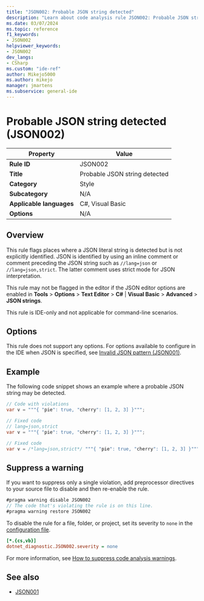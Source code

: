```yaml
---
title: "JSON002: Probable JSON string detected"
description: "Learn about code analysis rule JSON002: Probable JSON string detected"
ms.date: 03/07/2024
ms.topic: reference
f1_keywords:
- JSON002
helpviewer_keywords:
- JSON002
dev_langs:
- CSharp
ms.custom: "ide-ref"
author: Mikejo5000
ms.author: mikejo
manager: jmartens
ms.subservice: general-ide
---
```

# Probable JSON string detected (JSON002)

| Property                 | Value                                         |
|--------------------------|-----------------------------------------------|
| **Rule ID**              | JSON002                                       |
| **Title**                | Probable JSON string detected                 |
| **Category**             | Style                                         |
| **Subcategory**          | N/A                                           |
| **Applicable languages** | C#, Visual Basic                              |
| **Options**              | N/A                                           |

## Overview

This rule flags places where a JSON literal string is detected but is not explicitly identified. JSON is identified by using an inline comment or comment preceding the JSON string such as `//lang=json` or `//lang=json,strict`. The latter comment uses strict mode for JSON interpretation.

This rule may not be flagged in the editor if the JSON editor options are enabled in **Tools** > **Options** > **Text Editor** > **C#** | **Visual Basic** > **Advanced** > **JSON strings**.

This rule is IDE-only and not applicable for command-line scenarios.

## Options

This rule does not support any options. For options available to configure in the IDE when JSON is specified, see [Invalid JSON pattern (JSON001)](../reference/JSON001.md).

## Example

The following code snippet shows an example where a probable JSON string may be detected.

```csharp
// Code with violations
var v = """{ "pie": true, "cherry": [1, 2, 3] }""";

// Fixed code
// lang=json,strict
var v = """{ "pie": true, "cherry": [1, 2, 3] }""";

// Fixed code
var v = /*lang=json,strict*/ """{ "pie": true, "cherry": [1, 2, 3] }""";
```

## Suppress a warning

If you want to suppress only a single violation, add preprocessor directives to your source file to disable and then re-enable the rule.

```csharp
#pragma warning disable JSON002
// The code that's violating the rule is on this line.
#pragma warning restore JSON002
```

To disable the rule for a file, folder, or project, set its severity to `none` in the [configuration file](/dotnet/fundamentals/code-analysis/configuration-files).

```ini
[*.{cs,vb}]
dotnet_diagnostic.JSON002.severity = none
```

For more information, see [How to suppress code analysis warnings](/dotnet/fundamentals/code-analysis/suppress-warnings).

## See also

- [JSON001](../reference/JSON001.md)